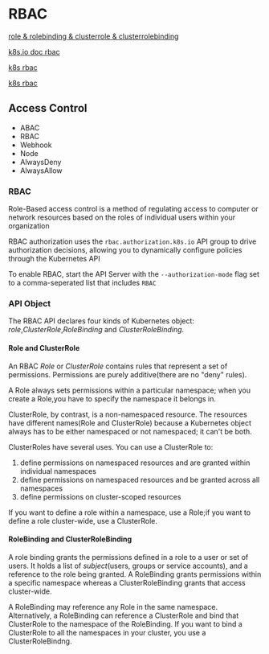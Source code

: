 # RBAC

[role & rolebinding & clusterrole & clusterrolebinding](https://blog.csdn.net/hxpjava1/article/details/103779148)

[k8s.io doc rbac](https://kubernetes.io/zh/docs/reference/access-authn-authz/rbac/#%E5%88%9D%E5%A7%8B%E5%8C%96%E4%B8%8E%E9%A2%84%E9%98%B2%E6%9D%83%E9%99%90%E5%8D%87%E7%BA%A7)

[k8s rbac](https://www.cnblogs.com/weiyiming007/p/10484763.html)

[k8s rbac](https://note.abeffect.com/articles/2019/08/26/1566807667654.html)

## Access Control

- ABAC
- RBAC
- Webhook
- Node
- AlwaysDeny
- AlwaysAllow

### RBAC

Role-Based access control is a method of regulating access to computer or network resources based on the roles of individual users within your organization

RBAC authorization uses the `rbac.authorization.k8s.io` API group to drive authorization decisions, allowing you to dynamically configure policies through the Kubernetes API

To enable RBAC, start the API Server with the `--authorization-mode` flag set to a comma-seperated list that includes `RBAC`

### API Object

The RBAC API declares four kinds of Kubernetes object: *role*,*ClusterRole*,*RoleBinding* and *ClusterRoleBinding*.

#### Role and ClusterRole

An RBAC *Role* or *ClusterRole* contains rules that represent a set of permissions. Permissions are purely additive(there are no "deny" rules).

A Role always sets permissions within a particular namespace; when you create a Role,you have to specify the namespace it belongs in.

ClusterRole, by contrast, is a non-namespaced resource. The resources have different names(Role and ClusterRole) because a Kubernetes object always has to be either namespaced or not namespaced; it can't be both.

ClusterRoles have several uses. You can use a ClusterRole to:
1. define permissions on namespaced resources and are granted within individual namespaces
2. define permissions on namespaced resources and be granted across all namespaces
3. define permissions on cluster-scoped resources

If you want to define a role within a namespace, use a Role;if you want to define a role cluster-wide, use a ClusterRole.

#### RoleBinding and ClusterRoleBinding

A role binding grants the permissions defined in a role to a user or set of users. It holds a list of *subject*(users, groups or service accounts), and a reference to the role being granted. A RoleBinding grants permissions within a specific namespace whereas a ClusterRoleBinding grants that access cluster-wide.

A RoleBinding may reference any Role in the same namespace. Alternatively, a RoleBinding can reference a ClusterRole and bind that ClusterRole to the namespace of the RoleBinding. If you want to bind a ClusterRole to all the namespaces in your cluster, you use a ClusterRoleBindng. 